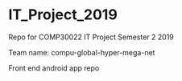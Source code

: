 # IT_Project_2019

Repo for COMP30022 IT Project Semester 2 2019

Team name: compu-global-hyper-mega-net


Front end android app repo
